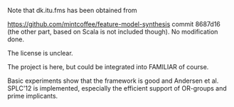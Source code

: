 Note that dk.itu.fms has been obtained from

https://github.com/mintcoffee/feature-model-synthesis commit 8687d16 (the other part, based on Scala
is not included though). No modification done.

The license is unclear. 

The project is here, but could be integrated into FAMILIAR of course. 

Basic experiments show that the framework is good 
and Andersen et al. SPLC'12 is implemented, especially the efficient support of OR-groups and prime implicants. 
